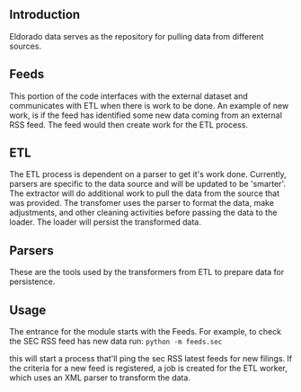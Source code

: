 Introduction
------------
Eldorado data serves as the repository for pulling data from different sources.

Feeds
-----
This portion of the code interfaces with the external dataset and communicates
with ETL when there is work to be done.  An example of new work, is if the feed
has identified some new data coming from an external RSS feed.  The feed would
then create work for the ETL process.

ETL
---
The ETL process is dependent on a parser to get it's work done.  Currently,
parsers are specific to the data source and will be updated to be 'smarter'.
The extractor will do additional work to pull the data from the source that was 
provided. The transfomer uses the parser to format the data, make adjustments,
and other cleaning activities before passing the data to the loader.  The loader
will persist the transformed data.

Parsers
-------
These are the tools used by the transformers from ETL to prepare data for
persistence.

Usage
-----
The entrance for the module starts with the Feeds.  For example, to check the 
SEC RSS feed has new data run:
``python -m feeds.sec``

this will start a process that'll ping the sec RSS latest feeds for new filings.
If the criteria for a new feed is registered, a job is created for the ETL
worker, which uses an XML parser to transform the data.
